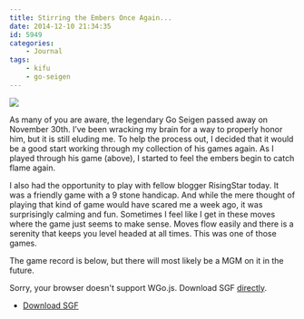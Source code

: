 ```yaml
---
title: Stirring the Embers Once Again...
date: 2014-12-10 21:34:35
id: 5949
categories:
	- Journal
tags:
	- kifu
	- go-seigen
---
```


![](/images/2014/12/2014-12-10-Go-Seigen.jpg)

As many of you are aware, the legendary Go Seigen passed away on November 30th. I’ve been wracking my brain for a way to properly honor him, but it is still eluding me. To help the process out, I decided that it would be a good start working through my collection of his games again. As I played through his game (above), I started to feel the embers begin to catch flame again.

<!-- more -->

I also had the opportunity to play with fellow blogger RisingStar today. It was a friendly game with a 9 stone handicap. And while the mere thought of playing that kind of game would have scared me a week ago, it was surprisingly calming and fun. Sometimes I feel like I get in these moves where the game just seems to make sense. Moves flow easily and there is a serenity that keeps you level headed at all times. This was one of those games.

The game record is below, but there will most likely be a MGM on it in the future.

<article>
	<section data-wgo="/kifu/2014/2014.12.10-bengozen-risingstar-9h.sgf" data-wgo-enablewheel="false" style="width: 100%">
	  <p>Sorry, your browser doesn't support WGo.js. Download SGF <a href="/kifu/2014/2014.12.10-bengozen-risingstar-9h.sgf">directly</a>.</p>
	</section>
	<div><ul><li><a href="/kifu/2014/2014.12.10-bengozen-risingstar-9h.sgf">Download SGF</a></li></ul></div>
</article>
